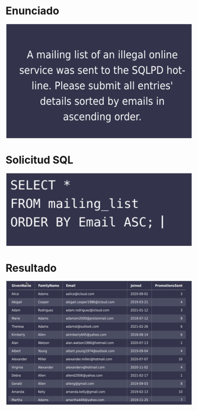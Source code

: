 # Enunciado

<center>
<img src="mision_6_1.png" alt="Enunciado" class="center" width="500"/>
</center>

# Solicitud SQL

<center>
<img src="mision_6_2.png" alt="SQL Query" class="center" width="500"/>
</center>

# Resultado

<center>
<img src="mision_6_3.png" alt="Resultado" class="center" width="500"/>
</center>
